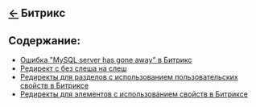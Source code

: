 [&larr;](../readme.md "CMS") Битрикс
------------------------------------

## <a name="content"></a> Содержание:
- [Ошибка "MySQL server has gone away" в Битрикс](error-mysql-server-has-gone-away-in-bitrix.md "Ошибка \"MySQL server has gone away\" в Битрикс")
- [Редирект с без слеша на слеш](redirect-with-no-slash-to-slash.md "Редирект с без слеша на слеш")
- [Редиректы для разделов с использованием пользовательских свойств в Битриксе](redirects-to-sections-using-custom-properties-in-bitrix.md "Редиректы для разделов с использованием пользовательских свойств в Битриксе")
- [Редиректы для элементов с использованием свойств в Битриксе](redirects-to-elements-using-properties-in-bitrix.md "Редиректы для элементов с использованием свойств в Битриксе")
